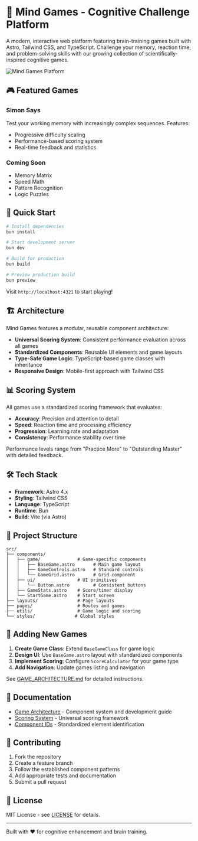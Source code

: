# 🧠 Mind Games - Cognitive Challenge Platform

A modern, interactive web platform featuring brain-training games built with Astro, Tailwind CSS, and TypeScript. Challenge your memory, reaction time, and problem-solving skills with our growing collection of scientifically-inspired cognitive games.

![Mind Games Platform](https://github.com/hectorromerodev/mind-games/assets/preview.png)

## 🎮 **Featured Games**

### Simon Says
Test your working memory with increasingly complex sequences. Features:
- Progressive difficulty scaling
- Performance-based scoring system
- Real-time feedback and statistics

### Coming Soon
- Memory Matrix
- Speed Math
- Pattern Recognition
- Logic Puzzles

## 🚀 **Quick Start**

```bash
# Install dependencies
bun install

# Start development server
bun dev

# Build for production
bun build

# Preview production build
bun preview
```

Visit `http://localhost:4321` to start playing!

## 🏗️ **Architecture**

Mind Games features a modular, reusable component architecture:

- **Universal Scoring System**: Consistent performance evaluation across all games
- **Standardized Components**: Reusable UI elements and game layouts
- **Type-Safe Game Logic**: TypeScript-based game classes with inheritance
- **Responsive Design**: Mobile-first approach with Tailwind CSS

## 📊 **Scoring System**

All games use a standardized scoring framework that evaluates:
- **Accuracy**: Precision and attention to detail
- **Speed**: Reaction time and processing efficiency
- **Progression**: Learning rate and adaptation
- **Consistency**: Performance stability over time

Performance levels range from "Practice More" to "Outstanding Master" with detailed feedback.

## 🛠️ **Tech Stack**

- **Framework**: Astro 4.x
- **Styling**: Tailwind CSS
- **Language**: TypeScript
- **Runtime**: Bun
- **Build**: Vite (via Astro)

## 📁 **Project Structure**

```
src/
├── components/
│   ├── game/              # Game-specific components
│   │   ├── BaseGame.astro       # Main game layout
│   │   ├── GameControls.astro   # Standard controls
│   │   └── GameGrid.astro       # Grid component
│   ├── ui/                # UI primitives
│   │   └── Button.astro         # Consistent buttons
│   ├── GameStats.astro    # Score/timer display
│   └── StartGame.astro    # Start screen
├── layouts/               # Page layouts
├── pages/                 # Routes and games
├── utils/                 # Game logic and scoring
└── styles/               # Global styles
```

## 🎯 **Adding New Games**

1. **Create Game Class**: Extend `BaseGameClass` for game logic
2. **Design UI**: Use `BaseGame.astro` layout with standardized components
3. **Implement Scoring**: Configure `ScoreCalculator` for your game type
4. **Add Navigation**: Update games listing and navigation

See [GAME_ARCHITECTURE.md](./GAME_ARCHITECTURE.md) for detailed instructions.

## 📖 **Documentation**

- [Game Architecture](./GAME_ARCHITECTURE.md) - Component system and development guide
- [Scoring System](./SCORING_SYSTEM.md) - Universal scoring framework
- [Component IDs](./COMPONENT_IDS.md) - Standardized element identification

## 🤝 **Contributing**

1. Fork the repository
2. Create a feature branch
3. Follow the established component patterns
4. Add appropriate tests and documentation
5. Submit a pull request

## 📄 **License**

MIT License - see [LICENSE](./LICENSE) for details.

---

Built with ❤️ for cognitive enhancement and brain training.
